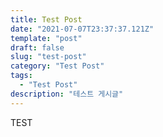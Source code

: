 ```yaml
---
title: Test Post
date: "2021-07-07T23:37:37.121Z"
template: "post"
draft: false
slug: "test-post"
category: "Test Post"
tags:
  - "Test Post"
description: "테스트 게시글"
---
```


TEST